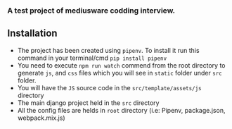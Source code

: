 ### A test project of mediusware codding interview.

## Installation

* The project has been created using ```pipenv```. To install it run this command in your terminal/cmd ```pip install pipenv```
* You need to execute ```npm run watch``` commend from the root directory to generate `js`, and `css` files which you will see in `static` folder under `src` folder.
* You will have the `JS` source code in the `src/template/assets/js` directory
* The main django project held in the `src` directory
* All the config files are helds in `root` directory (i.e: Pipenv, package.json, webpack.mix.js)

